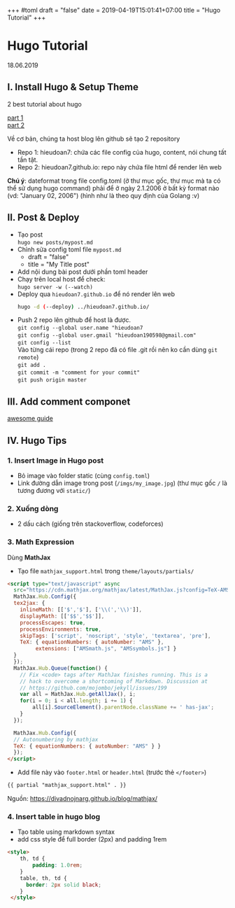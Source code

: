 +++
#toml
draft = "false"
date = 2019-04-19T15:01:41+07:00
title = "Hugo Tutorial"
+++
# Hugo Tutorial
18.06.2019

## I. Install Hugo & Setup Theme 
2 best tutorial about hugo

[part 1](https://www.youtube.com/watch?v=oUjk6wpJn7I)<br/>
[part 2](https://www.youtube.com/watch?v=4W9sVoVYMLo)

Về cơ bản, chúng ta host blog lên github sẽ tạo 2 repository

* Repo 1: hieudoan7: chứa các file config của hugo, content, nói chung tất tần tật.
* Repo 2: hieudoan7.github.io: repo này chứa file html để render lên web

**Chú ý**: dateformat trong file config.toml (ở thư mục gốc, thư mục mà ta có thể sử dụng hugo command) phải để ở ngày 2.1.2006 ở bất kỳ format nào (vd: "January 02, 2006") (hình như là theo quy định của Golang :v)

  
## II. Post & Deploy
- Tạo post <br/>
  `hugo new posts/mypost.md`
- Chỉnh sửa config toml file `mypost.md`
    + draft = "false"
    + title = "My Title post"
- Add nội dung bài post dưới phần toml header
- Chạy trên local host để check:   <br/>
  `hugo server -w (--watch)`
- Deploy qua `hieudoan7.github.io` để nó render lên web   <br/>
  ```bash
  hugo -d (--deploy) ../hieudoan7.github.io/
  ```
- Push 2 repo lên github để host là được.   <br/>
  `git config --global user.name "hieudoan7`  <br/>
  `git config --global user.gmail "hieudoan190598@gmail.com"`                <br/>
  `git config --list`                         <br/>
  Vào từng cái repo (trong 2 repo đã có file .git rồi nên ko cần dùng `git remote`)     <br/>
  `git add .`           <br/>
  `git commit -m "comment for your commit"`     <br/>
  `git push origin master`

## III. Add comment componet
[awesome guide](https://portfolio.peter-baumgartner.net/2017/09/10/how-to-install-disqus-on-hugo/) 
## IV. Hugo Tips
### 1. Insert Image in Hugo post
- Bỏ image vào folder static (cùng `config.toml`)
- Link đường dẫn image trong post (`/imgs/my_image.jpg`) (thư mục gốc `/` là tương đương với `static/`)

### 2. Xuống dòng
- 2 dấu cách (giống trên stackoverflow, codeforces)

### 3. Math Expression
Dùng **MathJax**

- Tạo file `mathjax_support.html` trong `theme/layouts/partials/`  
 
```html
<script type="text/javascript" async
  src="https://cdn.mathjax.org/mathjax/latest/MathJax.js?config=TeX-AMS-MML_HTMLorMML">
  MathJax.Hub.Config({
  tex2jax: {
    inlineMath: [['$','$'], ['\\(','\\)']],
    displayMath: [['$$','$$']],
    processEscapes: true,
    processEnvironments: true,
    skipTags: ['script', 'noscript', 'style', 'textarea', 'pre'],
    TeX: { equationNumbers: { autoNumber: "AMS" },
         extensions: ["AMSmath.js", "AMSsymbols.js"] }
  }
  });
  MathJax.Hub.Queue(function() {
    // Fix <code> tags after MathJax finishes running. This is a
    // hack to overcome a shortcoming of Markdown. Discussion at
    // https://github.com/mojombo/jekyll/issues/199
    var all = MathJax.Hub.getAllJax(), i;
    for(i = 0; i < all.length; i += 1) {
        all[i].SourceElement().parentNode.className += ' has-jax';
    }
  });

  MathJax.Hub.Config({
  // Autonumbering by mathjax
  TeX: { equationNumbers: { autoNumber: "AMS" } }
  });
</script>
```
- Add file này vào `footer.html` or `header.html` (trước thẻ `</footer>`)  
  
```html
{{ partial "mathjax_support.html" . }}
```
Nguồn: https://divadnojnarg.github.io/blog/mathjax/

### 4. Insert table in hugo blog
- Tạo table using markdown syntax
- add css style để full border (2px) and padding 1rem  

```html
<style>
    th, td {
        padding: 1.0rem;
    }
    table, th, td {
      border: 2px solid black;
    }
 </style>
```